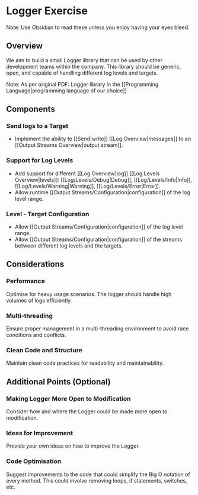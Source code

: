 # Logger Exercise

Note: Use Obsidian to read these unless you enjoy having your eyes bleed.
## Overview
We aim to build a small Logger library that can be used by other development teams within the company. This library should be generic, open, and capable of handling different log levels and targets.

Note: As per original PDF: Logger library in the [[Programming Language|programming language of our choice]]

## Components

### Send logs to a Target
- Implement the ability to [[Send|write]] [[Log Overview|messages]] to an [[Output Streams Overview|output stream]].

### Support for Log Levels
- Add support for different [[Log Overview|log]] [[Log Levels Overview|levels]]: [[Log/Levels/Debug|Debug]], [[Log/Levels/Info|Info]], [[Log/Levels/Warning|Warning]], [[Log/Levels/Error|Error]].
- Allow runtime [[Output Streams/Configuration|configuration]] of the log level range.

### Level - Target Configuration
- Allow [[Output Streams/Configuration|configuration]] of the log level range.
- Allow [[Output Streams/Configuration|configuration]] of the streams between different log levels and the targets.

## Considerations

### Performance
Optimise for heavy usage scenarios. The logger should handle high volumes of logs efficiently.

### Multi-threading
Ensure proper management in a multi-threading environment to avoid race conditions and conflicts.

### Clean Code and Structure
Maintain clean code practices for readability and maintainability.

## Additional Points (Optional)

### Making Logger More Open to Modification
Consider how and where the Logger could be made more open to modification.

### Ideas for Improvement
Provide your own ideas on how to improve the Logger.

### Code Optimisation
Suggest improvements to the code that could simplify the Big O notation of every method. This could involve removing loops, if statements, switches, etc.